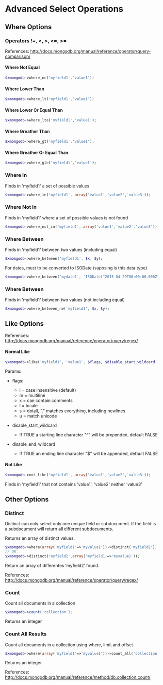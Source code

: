 # Advanced Select Operations

## Where Options

### Operators !=, <, >, <=, >=

References: http://docs.mongodb.org/manual/reference/operator/query-comparison/

#### Where Not Equal
```php
$xmongodb->where_ne('myfield1','value1');
```
#### Where Lower Than
```php
$xmongodb->where_lt('myfield1','value1');
```
#### Where Lower Or Equal Than
```php
$xmongodb->where_lte('myfield1','value1');
```
#### Where Greather Than
```php
$xmongodb->where_gt('myfield1','value1');
```
#### Where Greather Or Equal Than
```php
$xmongodb->where_gte('myfield1','value1');
```
### Where In
Finds in 'myfield1' a set of possible values
```php
$xmongodb->where_in('myfield1', array('value1','value2','value3'));
```

### Where Not In
Finds in 'myfield1' where a set of possible values is not found
```php
$xmongodb->where_not_in('myfield1', array('value1','value2','value3'));
```

### Where Between
Finds in 'myfield1' between two values (including equal)
```php
$xmongodb->where_between('myfield1', $x, $y);
```
For dates, must to be converted to ISODate (suposing is this data type)
```php
$xmongodb->where_between('mydate1', 'ISODate("2015-04-29T00:00:00.000Z")', 'ISODate("2015-04-29T23:59:59.000Z")');
```


### Where Between
Finds in 'myfield1' between two values (not including equal)
```php
$xmongodb->where_between_ne('myfield1', $x, $y);
```

## Like Options

References: http://docs.mongodb.org/manual/reference/operator/query/regex/

#### Normal Like
```php
$xmongodb->like('myfield1', 'value1', $flags, $disable_start_wildcard , $disable_end_wildcard);
```
Params:

  - flags:
    * i = case insensitive (default)
    * m = multiline
    * x = can contain comments
    * l = locale
    * s = dotall, "." matches everything, including newlines
    * u = match unicode

  - disable_start_wildcard
    * If TRUE a starting line character "^" will be prepended, default FALSE

  - disable_end_wildcard
    * If TRUE an ending line character "$" will be appended, default FALSE

#### Not Like
```php
$xmongodb->not_like('myfield1', array('value1','value2','value3'));
```
Finds in 'myfield1' that not contains 'value1', 'value2' neither 'value3'

## Other Options

### Distinct
Distinct can only select only one unique field or subdocument. 
If the field is a subdocument will return all different subdocuments.

Returns an array of distinct values.

```php
$xmongodb->where(array('myfield1'=>'myvalue1'))->distinct('myfield2');
// OR
$xmongodb->distinct('myfield2',array('myfield1'=>'myvalue1'));
```
Return an array of differentes 'myfield2' found.

References: http://docs.mongodb.org/manual/reference/operator/query/regex/

### Count
Count all documents in a collection
```php
$xmongodb->count('collection');
```
Returns an integer

### Count All Results
Count all documents in a collection using where, limit and offset
```php
$xmongodb->where(array('myfield1'=>'myvalue1'))->count_all('collection');
```
Returns an integer

References: http://docs.mongodb.org/manual/reference/method/db.collection.count/


